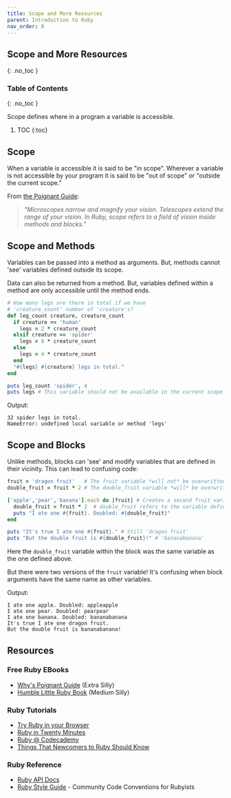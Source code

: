 ```yaml
---
title: Scope and More Resources
parent: Introduction to Ruby
nav_order: 8
---
```


<!--prettier-ignore-start-->
## Scope and More Resources 
{: .no_toc }

### Table of Contents
{: .no_toc }

Scope defines where in a program a variable is accessible.

1. TOC
{:toc}

<!--prettier-ignore-end-->

## Scope

When a variable is accessible it is said to be "in scope". Wherever a variable is not accessible by your program it is said to be "out of scope" or "outside the current scope."

From [the Poignant Guide](https://poignant.guide):

> _"Microscopes narrow and magnify your vision. Telescopes extend the range of your vision. In Ruby, scope refers to a field of vision inside methods and blocks."_

## Scope and Methods

Variables can be passed into a method as arguments. But, methods cannot 'see' variables defined outside its scope.

Data can also be returned from a method. But, variables defined within a method are only accessible until the method ends.

```ruby
# How many legs are there in total if we have
# 'creature_count' number of 'creature's?
def leg_count creature, creature_count
  if creature == 'human'
    legs = 2 * creature_count
  elsif creature == 'spider'
    legs = 8 * creature_count
  else
    legs = 4 * creature_count
  end
  "#{legs} #{creature} legs in total."
end

puts leg_count 'spider', 4
puts legs # This variable should not be available in the current scope.
```

Output:

```
32 spider legs in total.
NameError: undefined local variable or method 'legs'
```

## Scope and Blocks

Unlike methods, blocks can 'see' and modify variables that are defined in their vicinity. This can lead to confusing code:

```ruby
fruit = 'dragon fruit'   # The fruit variable *will not* be overwritten by the loop.
double_fruit = fruit * 2 # The double_fruit variable *will* be overwritten by the loop.

['apple','pear','banana'].each do |fruit| # Creates a second fruit variable with a separate scope.
  double_fruit = fruit * 2  # double_fruit refers to the variable defined above the block.
  puts "I ate one #{fruit}. Doubled: #{double_fruit}"
end

puts "It's true I ate one #{fruit}." # Still 'dragon fruit'
puts "But the double fruit is #{double_fruit}!" # 'bananabanana'
```

Here the `double_fruit` variable within the block was the same variable as the one defined above.

But there were two versions of the `fruit` variable! It's confusing when block arguments have the same name as other variables.

Output:

```
I ate one apple. Doubled: appleapple
I ate one pear. Doubled: pearpear
I ate one banana. Doubled: bananabanana
It's true I ate one dragon fruit.
But the double fruit is bananabanana!
```

## Resources

### Free Ruby EBooks

- [Why's Poignant Guide](https://poignant.guide/) (Extra Silly)
- [Humble Little Ruby Book](https://ia802803.us.archive.org/21/items/ost-computer-science-humble-little-ruby-book/humble%20little%20ruby%20book.pdf) (Medium Silly)

### Ruby Tutorials

- [Try Ruby in your Browser](https://try.ruby-lang.org/)
- [Ruby in Twenty Minutes](http://www.ruby-lang.org/en/documentation/quickstart/)
- [Ruby @ Codecademy](https://www.codecademy.com/catalog/language/ruby)
- [Things That Newcomers to Ruby Should Know](http://www.cs.auckland.ac.nz/references/ruby/doc_bundle/Newcomers/ruby.html)

### Ruby Reference

- [Ruby API Docs](http://www.ruby-doc.org/)
- [Ruby Style Guide](https://github.com/bbatsov/ruby-style-guide) - Community Code Conventions for Rubyists
